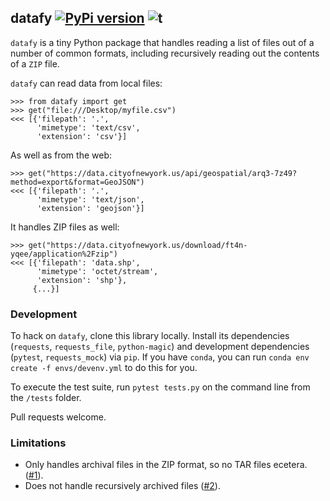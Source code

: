 ## datafy [![PyPi version](https://img.shields.io/pypi/v/datafy.svg)](https://pypi.python.org/pypi/pysocrata/) ![t](https://img.shields.io/badge/status-beta-yellow.svg)

`datafy` is a tiny Python package that handles reading a list of files out of a number of common formats, including 
recursively reading out the contents of a `ZIP` file.

`datafy` can read data from local files:

```
>>> from datafy import get
>>> get("file:///Desktop/myfile.csv")
<<< [{'filepath': '.',
      'mimetype': 'text/csv',
      'extension': 'csv'}]
```

As well as from the web:

```
>>> get("https://data.cityofnewyork.us/api/geospatial/arq3-7z49?method=export&format=GeoJSON")
<<< [{'filepath': '.',
      'mimetype': 'text/json',
      'extension': 'geojson'}]
```

It handles ZIP files as well:

```
>>> get("https://data.cityofnewyork.us/download/ft4n-yqee/application%2Fzip")
<<< [{'filepath': 'data.shp',
      'mimetype': 'octet/stream',
      'extension': 'shp'},
     {...}]
```

### Development

To hack on `datafy`, clone this library locally. Install its dependencies (`requests`, `requests_file`, 
`python-magic`) and development dependencies (`pytest`, `requests_mock`) via `pip`. If you have `conda`, you can run 
`conda env create -f envs/devenv.yml` to do this for you.

To execute the test suite, run `pytest tests.py` on the command line from the `/tests` folder.

Pull requests welcome.

### Limitations

* Only handles archival files in the ZIP format, so no TAR files ecetera. ([#1](https://github.com/ResidentMario/datafy/issues/1)).
* Does not handle recursively archived files ([#2](https://github.com/ResidentMario/datafy/issues/2)).
